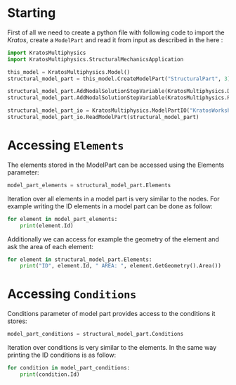 # Starting
First of all we need to create a python file with following code to import the *Kratos*, create a `ModelPart` and read it from input as described in the here :

~~~python
import KratosMultiphysics
import KratosMultiphysics.StructuralMechanicsApplication

this_model = KratosMultiphysics.Model()
structural_model_part = this_model.CreateModelPart("StructuralPart", 3)

structural_model_part.AddNodalSolutionStepVariable(KratosMultiphysics.DISPLACEMENT)
structural_model_part.AddNodalSolutionStepVariable(KratosMultiphysics.REACTION)

structural_model_part_io = KratosMultiphysics.ModelPartIO("KratosWorkshop2019_high_rise_building_CSM")
structural_model_part_io.ReadModelPart(structural_model_part)
~~~

# Accessing `Elements`
The elements stored in the ModelPart can be accessed using the Elements parameter:

~~~python
model_part_elements = structural_model_part.Elements
~~~
 
Iteration over all elements in a model part is very similar to the nodes. For example writing the ID elements in a model part can be done as follow:

~~~python
for element in model_part_elements:
    print(element.Id)
~~~

Additionally we can access for example the geometry of the element and ask the area of each element:

~~~python
for element in structural_model_part.Elements:
    print("ID", element.Id, " AREA: ", element.GetGeometry().Area())
~~~

# Accessing `Conditions`
Conditions parameter of model part provides access to the conditions it stores:

~~~python
model_part_conditions = structural_model_part.Conditions
~~~

Iteration over conditions is very similar to the elements. In the same way printing the ID conditions is as follow:

~~~python
for condition in model_part_conditions:
    print(condition.Id)
~~~